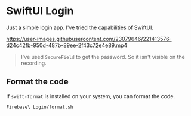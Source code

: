 # SwiftUI Login

Just a simple login app. I've tried the capabilities of SwiftUI.

https://user-images.githubusercontent.com/23079646/221413576-d24c42fb-950d-487b-89ee-2f43c72e4e89.mp4

> I've used `SecureField` to get the password. So it isn't visible on the recording.


## Format the code

If `swift-format` is installed on your system, you can format the code.

```bash
Firebase\ Login/format.sh
```
